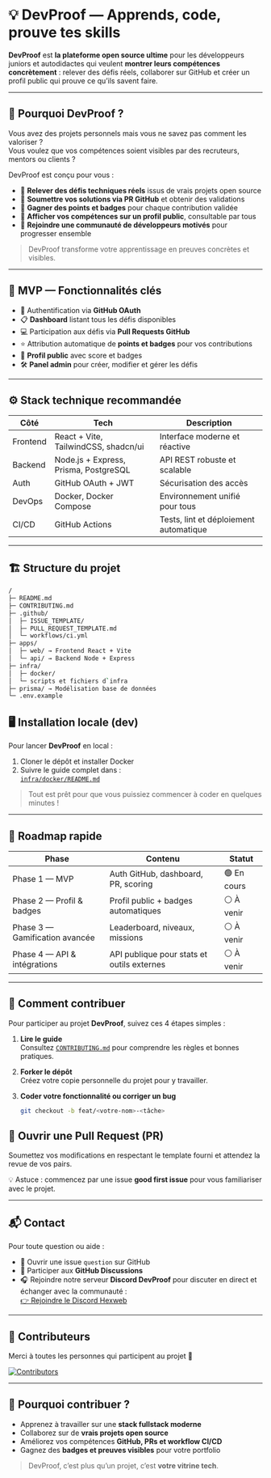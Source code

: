 # 💡 DevProof — Apprends, code, prouve tes skills

**DevProof** est **la plateforme open source ultime** pour les développeurs juniors et autodidactes qui veulent **montrer leurs compétences concrètement** : relever des défis réels, collaborer sur GitHub et créer un profil public qui prouve ce qu’ils savent faire.

---

## 🎯 Pourquoi DevProof ?

Vous avez des projets personnels mais vous ne savez pas comment les valoriser ?  
Vous voulez que vos compétences soient visibles par des recruteurs, mentors ou clients ?  

DevProof est conçu pour vous :  

- 🔹 **Relever des défis techniques réels** issus de vrais projets open source  
- 🔹 **Soumettre vos solutions via PR GitHub** et obtenir des validations  
- 🔹 **Gagner des points et badges** pour chaque contribution validée  
- 🔹 **Afficher vos compétences sur un profil public**, consultable par tous  
- 🔹 **Rejoindre une communauté de développeurs motivés** pour progresser ensemble

> DevProof transforme votre apprentissage en preuves concrètes et visibles.  

---

## 🧱 MVP — Fonctionnalités clés

- 🔑 Authentification via **GitHub OAuth**  
- 📋 **Dashboard** listant tous les défis disponibles  
- 💻 Participation aux défis via **Pull Requests GitHub**  
- ⭐ Attribution automatique de **points et badges** pour vos contributions  
- 🏅 **Profil public** avec score et badges  
- 🛠 **Panel admin** pour créer, modifier et gérer les défis  

---

## ⚙️ Stack technique recommandée

| Côté | Tech | Description |
|------|------|-------------|
| Frontend | React + Vite, TailwindCSS, shadcn/ui | Interface moderne et réactive |
| Backend | Node.js + Express, Prisma, PostgreSQL | API REST robuste et scalable |
| Auth | GitHub OAuth + JWT | Sécurisation des accès |
| DevOps | Docker, Docker Compose | Environnement unifié pour tous |
| CI/CD | GitHub Actions | Tests, lint et déploiement automatique |

---

## 🏗 Structure du projet

```bash
/
├─ README.md
├─ CONTRIBUTING.md
├─ .github/
│  ├─ ISSUE_TEMPLATE/
│  ├─ PULL_REQUEST_TEMPLATE.md
│  └─ workflows/ci.yml
├─ apps/
│  ├─ web/ → Frontend React + Vite
│  └─ api/ → Backend Node + Express
├─ infra/
│  ├─ docker/
│  └─ scripts et fichiers d`infra
├─ prisma/ → Modélisation base de données
└─ .env.example
```


## 🖥 Installation locale (dev)

Pour lancer **DevProof** en local :  

1. Cloner le dépôt et installer Docker  
2. Suivre le guide complet dans :  
   [`infra/docker/README.md`](infra/docker/README.md)  

> Tout est prêt pour que vous puissiez commencer à coder en quelques minutes !

---

## 🚀 Roadmap rapide

| Phase | Contenu | Statut |
|-------|---------|--------|
| Phase 1 — MVP | Auth GitHub, dashboard, PR, scoring | 🟢 En cours |
| Phase 2 — Profil & badges | Profil public + badges automatiques | ⚪ À venir |
| Phase 3 — Gamification avancée | Leaderboard, niveaux, missions | ⚪ À venir |
| Phase 4 — API & intégrations | API publique pour stats et outils externes | ⚪ À venir |

---

## 🤝 Comment contribuer

Pour participer au projet **DevProof**, suivez ces 4 étapes simples :  

1. **Lire le guide**  
   Consultez [`CONTRIBUTING.md`](CONTRIBUTING.md) pour comprendre les règles et bonnes pratiques.

2. **Forker le dépôt**  
   Créez votre copie personnelle du projet pour y travailler.

3. **Coder votre fonctionnalité ou corriger un bug**  
   ```bash
   git checkout -b feat/<votre-nom>-<tâche>

## 🔄 Ouvrir une Pull Request (PR)

Soumettez vos modifications en respectant le template fourni et attendez la revue de vos pairs.

💡 Astuce : commencez par une issue **good first issue** pour vous familiariser avec le projet.

---

## 📬 Contact

Pour toute question ou aide :  

- 🐛 Ouvrir une issue `question` sur GitHub  
- 💬 Participer aux **GitHub Discussions**  
- 🎧 Rejoindre notre serveur **Discord DevProof** pour discuter en direct et échanger avec la communauté :  
  [👉 Rejoindre le Discord Hexweb](https://discord.gg/AhqwpuGpDT)

---

## 💪 Contributeurs

Merci à toutes les personnes qui participent au projet 💜  

[![Contributors](https://img.shields.io/github/contributors/HexwebAgency/devproof?style=for-the-badge)](https://github.com/HexwebAgency/devproof/graphs/contributors)

---

## 🧠 Pourquoi contribuer ?

- Apprenez à travailler sur une **stack fullstack moderne**  
- Collaborez sur de **vrais projets open source**  
- Améliorez vos compétences **GitHub, PRs et workflow CI/CD**  
- Gagnez des **badges et preuves visibles** pour votre portfolio  

> DevProof, c’est plus qu’un projet, c’est **votre vitrine tech**.
